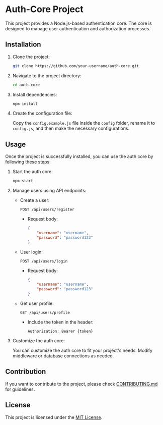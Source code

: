 # Auth-Core Project

This project provides a Node.js-based authentication core. The core is designed to manage user authentication and authorization processes.

## Installation

1. Clone the project:

    ```bash
    git clone https://github.com/your-username/auth-core.git
    ```

2. Navigate to the project directory:

    ```bash
    cd auth-core
    ```

3. Install dependencies:

    ```bash
    npm install
    ```

4. Create the configuration file:

    Copy the `config.example.js` file inside the `config` folder, rename it to `config.js`, and then make the necessary configurations.

## Usage

Once the project is successfully installed, you can use the auth core by following these steps:

1. Start the auth core:

    ```bash
    npm start
    ```

2. Manage users using API endpoints:

    - Create a user:
        ```
        POST /api/users/register
        ```
        - Request body:
            ```json
            {
                "username": "username",
                "password": "password123"
            }
            ```

    - User login:
        ```
        POST /api/users/login
        ```
        - Request body:
            ```json
            {
                "username": "username",
                "password": "password123"
            }
            ```

    - Get user profile:
        ```
        GET /api/users/profile
        ```
        - Include the token in the header:
            ```
            Authorization: Bearer {token}
            ```

3. Customize the auth core:

    You can customize the auth core to fit your project's needs. Modify middleware or database connections as needed.

## Contribution

If you want to contribute to the project, please check [CONTRIBUTING.md](CONTRIBUTING.md) for guidelines.

## License

This project is licensed under the [MIT License](LICENSE).
